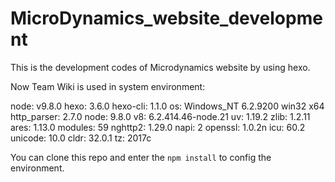 # MicroDynamics_website_development

This is the development codes of Microdynamics website by using hexo.

Now Team Wiki is used in system environment:

node: v9.8.0
hexo: 3.6.0
hexo-cli: 1.1.0
os: Windows_NT 6.2.9200 win32 x64
http_parser: 2.7.0
node: 9.8.0
v8: 6.2.414.46-node.21
uv: 1.19.2
zlib: 1.2.11
ares: 1.13.0
modules: 59
nghttp2: 1.29.0
napi: 2
openssl: 1.0.2n
icu: 60.2
unicode: 10.0
cldr: 32.0.1
tz: 2017c


You can clone this repo and enter the `npm install` to config the environment.